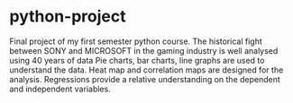# python-project
Final project of my first semester python course. The historical fight between SONY and MICROSOFT in the gaming industry is well analysed using 40 years of data
Pie charts, bar charts, line graphs are used to understand the data. Heat map and correlation maps are designed for the analysis. 
Regressions provide a relative understanding on the dependent and independent variables. 
